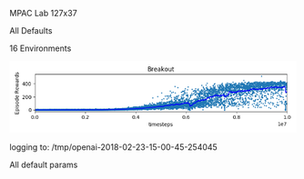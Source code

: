 MPAC Lab 127x37

All Defaults

16 Environments

![Results](https://github.com/andrewgough94/agents/blob/master/atari/experiments/a2cExperiments/breakout/openai-2018-02-23-15-00-45-254045/Figure_1.png)

logging to: /tmp/openai-2018-02-23-15-00-45-254045

All default params
